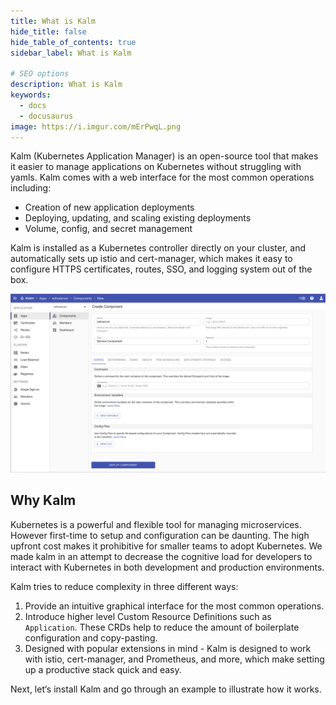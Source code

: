 ```yaml
---
title: What is Kalm
hide_title: false
hide_table_of_contents: true
sidebar_label: What is Kalm

# SEO options
description: What is Kalm
keywords:
  - docs
  - docusaurus
image: https://i.imgur.com/mErPwqL.png
---
```


Kalm (Kubernetes Application Manager) is an open-source tool that makes it easier to manage applications on Kubernetes without struggling with yamls. Kalm comes with a web interface for the most common operations including:

- Creation of new application deployments
- Deploying, updating, and scaling existing deployments
- Volume, config, and secret management

Kalm is installed as a Kubernetes controller directly on your cluster, and automatically sets up istio and cert-manager, which makes it easy to configure HTTPS certificates, routes, SSO, and logging system out of the box.

![Web Interface](assets/kalm.png)

## Why Kalm

Kubernetes is a powerful and flexible tool for managing microservices. However first-time to setup and configuration can be daunting. The high upfront cost makes it prohibitive for smaller teams to adopt Kubernetes. We made kalm in an attempt to decrease the cognitive load for developers to interact with Kubernetes in both development and production environments.

Kalm tries to reduce complexity in three different ways:

1. Provide an intuitive graphical interface for the most common operations.
2. Introduce higher level Custom Resource Definitions such as `Application`. These CRDs help to reduce the amount of boilerplate configuration and copy-pasting.
3. Designed with popular extensions in mind - Kalm is designed to work with istio, cert-manager, and Prometheus, and more, which make setting up a productive stack quick and easy.

Next, let‘s install Kalm and go through an example to illustrate how it works.
